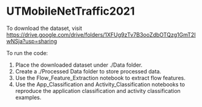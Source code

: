 # UTMobileNetTraffic2021
To download the dataset, visit https://drive.google.com/drive/folders/1XFUg9zTv7B3ooZdbOTQzg1GmT2IwNSja?usp=sharing

To run the code:
1. Place the downloaded dataset under ./Data folder.
2. Create a ./Processed Data folder to store processed data.
3. Use the Flow_Feature_Extraction notebook to extract flow features.
4. Use the App_Classification and Activity_Classification notebooks to reproduce the application classification and activity classification examples.
